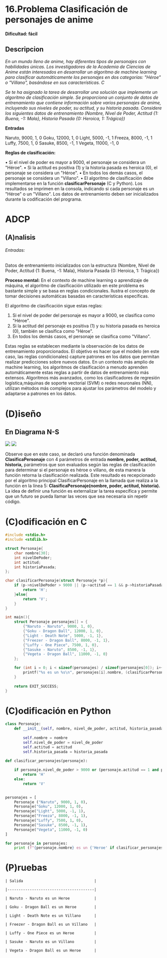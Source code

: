 # 16.Problema Clasificación de personajes de anime 

#### Dificultad: fácil

## Descripcion
*En un mundo lleno de anime, hay diferentes tipos de personajes con habilidades únicas. Los investigadores de la Academia de Ciencias de Anime están interesados en desarrollar un algoritmo de machine learning para clasificar automáticamente los personajes en dos categorías: "Héroe" o "Villano", basándose en sus características. C*

*Se te ha asignado la tarea de desarrollar una solución que implemente un algoritmo de clasificación simple. Se proporciona un conjunto de datos de entrenamiento que contiene información sobre varios personajes de anime, incluyendo sus niveles de poder, su actitud, y su historia pasada. Considere los siguientes datos de entrenamiento (Nombre, Nivel de Poder, Actitud {1: Buena, -1: Mala}, Historia Pasada {0: Heroica, 1: Trágica})*

**Entradas**
    
Naruto, 9000, 1, 0
Goku, 12000, 1, 0
Light, 5000, -1, 1
Freeza, 8000, -1, 1
Luffy, 7500, 1, 0
Sasuke, 8500, -1, 1
Vegeta, 11000, -1, 0

**Reglas de clasificación:**
    
•	Si el nivel de poder es mayor a 9000, el personaje se considera un "Héroe".
•	Si la actitud es positiva (1) y la historia pasada es heroica (0), el personaje se considera un "Héroe".
•	En todos los demás casos, el personaje se considera un "Villano".
•	El algoritmo de clasificación debe implementarse en la función **clasificarPersonaje** (C y Python). Los resultados se imprimen en la consola, indicando si cada personaje es un "Héroe" o un "Villano". Los datos de entrenamiento deben ser inicializados durante la codificación del programa.
 
# ADCP

## (A)nalisis

###### Entradas: 
Datos de entrenamiento inicializados con la estructura (Nombre, Nivel de Poder, Actitud {1: Buena, -1: Mala}, Historia Pasada {0: Heroica, 1: Trágica}) 


**Proceso mental:**
En el contexto de machine learning o aprendizaje de máquina, el algoritmo de clasificación utilizado en este problema es bastante simple y se basa en reglas condicionales. Ilustra el concepto de tomar decisiones automáticas basadas en características específicas.

El algoritmo de clasificación sigue estas reglas:

1.	Si el nivel de poder del personaje es mayor a 9000, se clasifica como "Héroe".
2.	Si la actitud del personaje es positiva (1) y su historia pasada es heroica (0), también se clasifica como "Héroe".
3.	En todos los demás casos, el personaje se clasifica como "Villano".

Estas reglas se establecen mediante la observación de los datos de entrenamiento proporcionados. El objetivo es hacer que el modelo (en este caso, las reglas condicionales) capture patrones en los datos que permitan realizar predicciones sobre nuevos datos. En un contexto más amplio de machine learning, los algoritmos de clasificación a menudo aprenden automáticamente estas reglas a partir de datos de entrenamiento más extensos. Algoritmos más avanzados, como los clasificadores de regresión logística,máquinas de soporte vectorial (SVM) o redes neuronales (NN), utilizan métodos más complejos para ajustar los parámetros del modelo y adaptarse a patrones en los datos.

# (D)iseño

## En Diagrama N-S

![](Imagen.png)
![](Imagen2.png)

Observe que en este caso, se declaró una función denominada **ClasificaPersonaje** con 4 parámetros de entrada **nombre, poder, actitud, historia,** parámetros que son evaluados según las reglas de clasificación para determinar si el personaje es héroe o villano, de esta manera la función retorna la clasificación realizada. Este resultado es recepcionado por el algoritmo principal ClasificarPersonaje en la llamada que realiza a la función en la línea 5: **ClasificaPersonaje(nombre, poder, actitud, historia).** La idea de definir una función es externalizar la tarea específica y permite que un futuro se pueda llamar las veces que sea necesaria sin repetir código. 

# (C)odificación en C
```c
#include <stdio.h>
#include <stdlib.h>

struct Personaje{
    char nombre[30];
    int nivelDePoder;
    int actitud;
    int historiaPasada;
};

char clasificarPersonaje(struct Personaje *p){
    if (p->nivelDePoder > 9000 || (p->actitud == 1 && p->historiaPasada == 0)){
        return 'H';
    }else{
        return 'V';
    }
}

int main(){
    struct Personaje personajes[] = {
        {"Naruto - Naruto", 9000, 1, 0},
        {"Goku - Dragon Ball", 12000, 1, 0},
        {"Light - Death Note", 5000, -1, 1},
        {"Freezer - Dragon Ball", 8000, -1, 1},
        {"Luffy - One Piece", 7500, 1, 0},
        {"Sasuke - Naruto", 8500, -1, 1},
        {"Vegeta - Dragon Ball", 11000, -1, 0}
    };

    for (int i = 0; i < sizeof(personajes) / sizeof(personajes[0]); i++){
        printf("%s es un %s\n", personajes[i].nombre, (clasificarPersonaje(&personajes[i]) == 'H') ? "Heroe" : "Villano");
    }
    
    return EXIT_SUCCESS;
}
```
# (C)odificación en Python
```py
class Personaje:
    def __init__(self, nombre, nivel_de_poder, actitud, historia_pasada):
        
        self.nombre = nombre
        self.nivel_de_poder = nivel_de_poder
        self.actitud = actitud
        self.historia_pasada = historia_pasada 

def clasificar_personajes(personaje):
    
    if personaje.nivel_de_poder > 9000 or (personaje.actitud == 1 and personaje.historia_pasada == 0):
        return 'H'
    else:
        return 'V'
    

personajes = [ 
    Personaje ("Naruto", 9000, 1, 0),
    Personaje("Goku", 12000, 1, 0),
    Personaje("Light", 5000, -1, 1),
    Personaje("Freeza", 8000, -1, 1),
    Personaje("Luffy", 7500, 1, 0),
    Personaje("Sasuke", 8500, -1, 1),
    Personaje("Vegeta", 11000, -1, 0)
]

for personaje in personajes:
    print (f"{personaje.nombre} es un {'Heroe' if clasificar_personajes(personaje)== 'H' else 'Villano'}")
```
# (P)ruebas

    | Salida                                |
      
    |---------------------------------------|
      
    | Naruto - Naruto es un Heroe           |
      
    | Goku - Dragon Ball es un Heroe        |
      
    | Light - Death Note es un Villano      |
      
    | Freezer - Dragon Ball es un Villano   |
      
    | Luffy - One Piece es un Heroe         |
      
    | Sasuke - Naruto es un Villano         |
      
    | Vegeta - Dragon Ball es un Heroe      |
